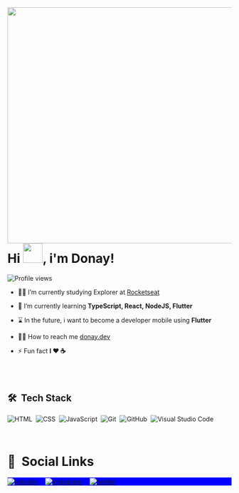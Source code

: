 <img align="right" height="530em" src="https://raw.githubusercontent.com/gist/lucasdonay/7329d013c542214a6a4eb148dbf08464/raw/55ec5796137d29980d23b3648b565a891ef52917/githubcardfinal2.svg">
<br>
<h1 align="left">Hi <img src="https://raw.githubusercontent.com/kaueMarques/kaueMarques/master/hi.gif" width="44px" height="44px">, i'm Donay!</h1>
<p align="left"> <img src="https://komarev.com/ghpvc/?username=lucasdonay&color=blueviolet" alt="Profile views" /> </p>

- 👨‍🎓   I’m currently studying Explorer at [Rocketseat](https://www.rocketseat.com.br/explorer?utm_source=rocketseat&utm_medium=banner&utm_campaign=offer-smtc&utm_term=organic&utm_content=offer-smtc/)

- 🚀  I’m currently learning **TypeScript, React, NodeJS, Flutter**

- ⌛  In the future, i want to become a developer mobile using **Flutter**

- 👨‍💻  How to reach me  [donay.dev](https://donay.dev)

- ⚡  Fun fact **I ❤️️ ☕**

<br><br>

## 🛠 &nbsp;Tech Stack

![HTML](https://img.shields.io/badge/-HTML-05122A?style=flat&logo=HTML5)&nbsp;
![CSS](https://img.shields.io/badge/-CSS-05122A?style=flat&logo=CSS3&logoColor=1572B6)&nbsp;
![JavaScript](https://img.shields.io/badge/-JavaScript-05122A?style=flat&logo=javascript)&nbsp;
![Git](https://img.shields.io/badge/-Git-05122A?style=flat&logo=git)&nbsp;
![GitHub](https://img.shields.io/badge/-GitHub-05122A?style=flat&logo=github)&nbsp;
![Visual Studio Code](https://img.shields.io/badge/-Visual%20Studio%20Code-05122A?style=flat&logo=visual-studio-code&logoColor=007ACC)&nbsp;

<br>

<h1 align="left"> 📡 &nbsp;Social Links</h1>
<p align="left" style="background:blue">  
<a href="https://www.linkedin.com/in/lucasdonay/" target="_blank">
  <img align="center" src="https://img.shields.io/badge/-lucasdonay-05122A?style=flat&logo=linkedin" alt="linkedin"/>
</a>  ⠀
    <a href="https://instagram.com/donays" target="_blank">
 <img align="center" src="https://img.shields.io/badge/-donays-05122A?style=flat&logo=instagram" alt="instagram"/>
</a>  
  ⠀
  <a href="https://twitter.com/donaydev" target="_blank">
  <img align="center" src="https://img.shields.io/badge/-donaydev-05122A?style=flat&logo=twitter" alt="twitter"/>
</a>

  
</p>
